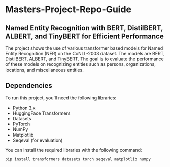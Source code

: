 # Masters-Project-Repo-Guide

## Named Entity Recognition with BERT, DistilBERT, ALBERT, and TinyBERT for Efficient Performance

The project shows the use of various transformer based models for Named Entity Recognition (NER) on the CoNLL-2003 dataset. The models are BERT, DistilBERT, ALBERT, and TinyBERT. The goal is to evaluate the performance of these models on recognizing entities such as persons, organizations, locations, and miscellaneous entities.

## Dependencies
To run this project, you'll need the following libraries:
- Python 3.x
- HuggingFace Transformers
- Datasets
- PyTorch
- NumPy
- Matplotlib
- Seqeval (for evaluation)

You can install the required libraries with the following command:
```bash
pip install transformers datasets torch seqeval matplotlib numpy
